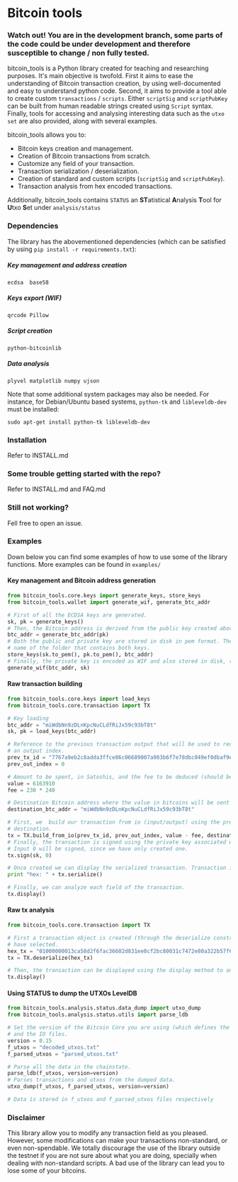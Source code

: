 # Bitcoin tools

### Watch out! You are in the development branch, some parts of the code could be under development and therefore susceptible to change / non fully tested. 

bitcoin_tools is a Python library created for teaching and researching purposes. It's main objective is twofold. First it 
aims to ease the understanding of Bitcoin transaction creation, by using well-documented and easy to understand
python code. Second, it aims to provide a tool able to create custom `transactions` / `scripts`. Either `scriptSig` and 
`scriptPubKey` can be built from human readable strings created using `Script` syntax. Finally, tools for accessing and 
analysing interesting data such as the `utxo set` are also provided, along with several examples.

bitcoin_tools allows you to:

* Bitcoin keys creation and management.
* Creation of Bitcoin transactions from scratch.
* Customize any field of your transaction.
* Transaction serialization / deserialization.
* Creation of standard and custom scripts (`scriptSig` and `scriptPubKey`).
* Transaction analysis from hex encoded transactions.

Additionally, bitcoin_tools contains ``STATUS`` an
**ST**atistical **A**nalysis **T**ool for **U**txo **S**et under `analysis/status`

### Dependencies

The library has the abovementioned dependencies (which can be satisfied by using `pip install -r requirements.txt`):

##### Key management and address creation

`ecdsa 
base58 `

##### Keys export (WIF)
`qrcode
Pillow`

##### Script creation
`python-bitcoinlib`

##### Data analysis
`plyvel
matplotlib
numpy
ujson`

Note that some additional system packages may also be needed. For instance, for Debian/Ubuntu based systems, `python-tk` 
and `libleveldb-dev` must be installed:

`sudo apt-get install python-tk libleveldb-dev`

### Installation

Refer to INSTALL.md

### Some trouble getting started with the repo?

Refer to INSTALL.md and FAQ.md

### Still not working?

Fell free to open an issue.

### Examples

Down below you can find some examples of how to use some of the library functions. More examples can be found in 
`examples/`

#### Key management and Bitcoin address generation
```python
from bitcoin_tools.core.keys import generate_keys, store_keys
from bitcoin_tools.wallet import generate_wif, generate_btc_addr

# First of all the ECDSA keys are generated.
sk, pk = generate_keys()
# Then, the Bitcoin address is derived from the public key created above.
btc_addr = generate_btc_addr(pk)
# Both the public and private key are stored in disk in pem format. The Bitcoin address is used as an identifier in the
# name of the folder that contains both keys.
store_keys(sk.to_pem(), pk.to_pem(), btc_addr)
# Finally, the private key is encoded as WIF and also stored in disk, ready to be imported in a wallet.
generate_wif(btc_addr, sk)
```

#### Raw transaction building  
```python
from bitcoin_tools.core.keys import load_keys
from bitcoin_tools.core.transaction import TX

# Key loading
btc_addr = "miWdbNn9zDLnKpcNuCLdfRiJx59c93bT8t"
sk, pk = load_keys(btc_addr)

# Reference to the previous transaction output that will be used to redeem and spend the funds, consisting on an id and
# an output index.
prev_tx_id = "7767a9eb2c8adda3ffce86c06689007a903b6f7e78dbc049ef0dbaf9eeebe075"
prev_out_index = 0

# Amount to be spent, in Satoshis, and the fee to be deduced (should be calculated).
value = 6163910
fee = 230 * 240

# Destination Bitcoin address where the value in bitcoins will be sent and locked until the owner redeems it.
destination_btc_addr = "miWdbNn9zDLnKpcNuCLdfRiJx59c93bT8t"

# First, we  build our transaction from io (input/output) using the previous transaction references, the value, and the
# destination.
tx = TX.build_from_io(prev_tx_id, prev_out_index, value - fee, destination_btc_addr)
# Finally, the transaction is signed using the private key associated with the Bitcoin address from each input.
# Input 0 will be signed, since we have only created one.
tx.sign(sk, 0)

# Once created we can display the serialized transaction. Transaction is now ready to be broadcast.
print "hex: " + tx.serialize()

# Finally, we can analyze each field of the transaction.
tx.display()
```
#### Raw tx analysis

```python
from bitcoin_tools.core.transaction import TX

# First a transaction object is created (through the deserialize constructor) by deserializing the hex transaction we
# have selected.
hex_tx = "01000000013ca58d2f6fac36602d831ee0cf2bc80031c7472e80a322b57f614c5ce9142b71000000006b483045022100f0331d85cb7f7ec1bedc41f50c695d654489458e88aec0076fbad5d8aeda1673022009e8ca2dda1d6a16bfd7133b0008720145dacccb35c0d5c9fc567e52f26ca5f7012103a164209a7c23227fcd6a71c51efc5b6eb25407f4faf06890f57908425255e42bffffffff0241a20000000000001976a914e44839239ab36f5bc67b2079de00ecf587233ebe88ac74630000000000001976a914dc7016484646168d99e49f907c86c271299441c088ac00000000"
tx = TX.deserialize(hex_tx)

# Then, the transaction can be displayed using the display method to analyze how it's been constructed.
tx.display()
``` 

#### Using STATUS to dump the UTXOs LevelDB
```python
from bitcoin_tools.analysis.status.data_dump import utxo_dump
from bitcoin_tools.analysis.status.utils import parse_ldb

# Set the version of the Bitcoin Core you are using (which defines the chainstate format)
# and the IO files.
version = 0.15
f_utxos = "decoded_utxos.txt"
f_parsed_utxos = "parsed_utxos.txt"

# Parse all the data in the chainstate.
parse_ldb(f_utxos, version=version)
# Parses transactions and utxos from the dumped data.
utxo_dump(f_utxos, f_parsed_utxos, version=version)

# Data is stored in f_utxos and f_parsed_utxos files respectively
```


### Disclaimer

This library allow you to modify any transaction field as you pleased. However, some modifications can make your 
transactions non-standard, or even non-spendable. We totally discourage the  use of the library outside the testnet if 
you are not sure about what you are doing, specially when dealing with non-standard scripts. A bad use of the library 
can lead you to lose some of your bitcoins.




